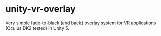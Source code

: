 # unity-vr-overlay
Very simple fade-to-black (and back) overlay system for VR applications (Oculus DK2 tested) in Unity 5.

